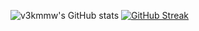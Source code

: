 ![v3kmmw's GitHub stats](https://github-readme-stats.vercel.app/api?username=jakobiis&show_icons=true&theme=radical)
[![GitHub Streak](https://streak-stats.demolab.com?user=jakobiis&theme=dark)](https://git.io/streak-stats)
